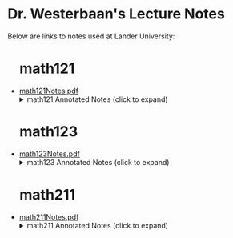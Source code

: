 <script>
    // For anyone looking at this:
    // Obviously this is not a secure way to hide links
    // I'm hiding these links to encourage my students
    // to actually take notes and pay attention during class
    function add_links_by_date(noteKeysDir,dateUrlArray){
      baseURL="https://github.com/pwesterbaan/lander_lecture_notes/raw/main/";
      annNotesDir=noteKeysDir+"/annotated_notes/";
        dateUrlArray.forEach(element => {
          [dispDate, fileName]=element;
          if (new Date() >= new Date(dispDate)){
            // TODO: Clean up this Javascript. This works for now, but creating "myItem" might be excessive?

            const myLink=document.createElement('a');
            myLink.href = new URL(fileName,baseURL+annNotesDir);
            myLink.text = fileName;
            myLink.target = "_blank"

            const myItem=document.createElement('li');
            myItem.append(myLink);
            document.getElementById(noteKeysDir).append(myItem);
          };
        });
    }
</script>

<h1>Dr. Westerbaan's Lecture Notes</h1>

Below are links to notes used at Lander University:

<ul>
<h1> math121 </h1>

<li><a href="https://github.com/pwesterbaan/lander_lecture_notes/raw/main/math121Notes.pdf" target="_blank">math121Notes.pdf</a></li>

<details name="annotated_notes">
  <summary>math121 Annotated Notes (click to expand)</summary>
    <ul id="math121_NoteKeys">
      <script> add_links_by_date("math121_NoteKeys",[
      ["2025-08-25T13:00:00","mathApp_harshbarger_1p1_annotated.pdf"],
      ["2025-08-27T13:00:00","mathApp_harshbarger_1p3_annotated.pdf"],
      ["2025-08-29T13:00:00","mathApp_harshbarger_1p4_annotated.pdf"],
      ["2025-09-05T13:00:00","mathApp_harshbarger_1p5_annotated.pdf"],
      ["2025-09-12T13:00:00","mathApp_harshbarger_1p6_annotated.pdf"],
      ["2025-11-21T13:00:00","mathApp_harshbarger_2p1_annotated.pdf"],
      ["2025-11-24T13:00:00","mathApp_harshbarger_2p2_annotated.pdf"],
      ["2025-12-03T13:00:00","mathApp_harshbarger_2p3_annotated.pdf"],
      ["2025-09-24T13:00:00","mathApp_harshbarger_4p1_annotated.pdf"],
      ["2025-09-29T13:00:00","mathApp_harshbarger_4p2_annotated.pdf"],
      ["2025-10-06T13:00:00","mathApp_harshbarger_5p1_annotated.pdf"],
      ["2025-10-10T13:00:00","mathApp_harshbarger_5p2_annotated.pdf"],
      ["2025-10-15T13:00:00","mathApp_harshbarger_5p3_annotated.pdf"],
      ["2025-10-24T13:00:00","mathApp_harshbarger_6p1_annotated.pdf"],
      ["2025-10-29T13:00:00","mathApp_harshbarger_6p2_annotated.pdf"],
      ["2025-11-03T13:00:00","mathApp_harshbarger_6p3_annotated.pdf"],
      ["3000-11-12T13:00:00","mathApp_harshbarger_6p4_annotated.pdf"],
      ])</script>
    </ul>
</details>


<h1> math123 </h1>

<li><a href="https://github.com/pwesterbaan/lander_lecture_notes/raw/main/math123Notes.pdf" target="_blank">math123Notes.pdf</a></li>

<details name="annotated_notes">
  <summary>math123 Annotated Notes (click to expand)</summary>
    <ul id="math123_NoteKeys">
      <script> add_links_by_date("math123_NoteKeys",[
      ["2025-08-23T09:00:00","math123Notes_1p4_annotated.pdf"],
      ["2025-08-26T09:00:00","math123Notes_2p1_annotated.pdf"],
      ["2025-08-28T09:00:00","math123Notes_2p2_annotated.pdf"],
      ["2025-09-06T09:00:00","math123Notes_2p4_annotated.pdf"],
      ["2025-08-11T09:00:00","math123Notes_2p5_annotated.pdf"],
      ["2025-08-16T09:00:00","math123Notes_2p6_annotated.pdf"],
      ["2025-09-25T09:00:00","math123Notes_3p1_annotated.pdf"],
      ["2025-09-27T09:00:00","math123Notes_3p2_annotated.pdf"],
      ["2025-09-30T09:00:00","math123Notes_3p3_annotated.pdf"],
      ["2025-10-15T09:00:00","math123Notes_3p5_annotated.pdf"],
      ["2025-10-07T09:00:00","math123Notes_3p6_annotated.pdf"],
      ["2025-10-24T09:00:00","math123Notes_4p1_annotated.pdf"],
      ["2025-10-27T09:00:00","math123Notes_4p2_annotated.pdf"],
      ])</script>
    </ul>
</details>


<h1> math211 </h1>

<li><a href="https://github.com/pwesterbaan/lander_lecture_notes/raw/main/math211Notes.pdf" target="_blank">math211Notes.pdf</a></li>

<details name="annotated_notes">
  <summary>math211 Annotated Notes (click to expand)</summary>
    <ul id="math211_NoteKeys">
      <script> add_links_by_date("math211_NoteKeys",[
      ["2025-08-19T11:00:00","math211Notes_1p1_annotated.pdf"],
      ["2025-08-21T11:00:00","math211Notes_1p2_1p4_1p5_annotated.pdf"],
      ["2025-08-26T11:00:00","math211Notes_2p1_2p2_2p3_annotated.pdf"],
      ["2025-08-28T11:00:00","math211Notes_2p4_2p5_annotated.pdf"],
      ["2025-09-04T11:00:00","math211Notes_3p1_annotated.pdf"],
      ["2025-09-09T11:00:00","math211Notes_3p2_3p3_annotated.pdf"],
      ["2025-09-11T11:00:00","math211Notes_3p4_3p5_annotated.pdf"],
      ["2025-09-23T11:00:00","math211Notes_4p1_4p2_annotated.pdf"],
      ["2025-09-25T11:00:00","math211Notes_4p3_4p4_annotated.pdf"],
      ["2025-10-02T11:00:00","math211Notes_6p1_6p2_annotated.pdf"],
      ["2025-10-09T11:00:00","math211Notes_7p1_7p2_7p3_annotated.pdf"],
      ["2025-10-28T11:00:00","math211Notes_7p4_8p1_8p2_annotated.pdf"],
      ["2025-10-30T11:00:00","math211Notes_8p3_9p1_9p2_annotated.pdf"],
      ["2025-11-04T11:00:00","math211Notes_9p3_annotated.pdf"],
      ["2025-11-06T11:00:00","math211Notes_9p4_annotated.pdf"],
      ])</script>
    </ul>
</details>


</ul>